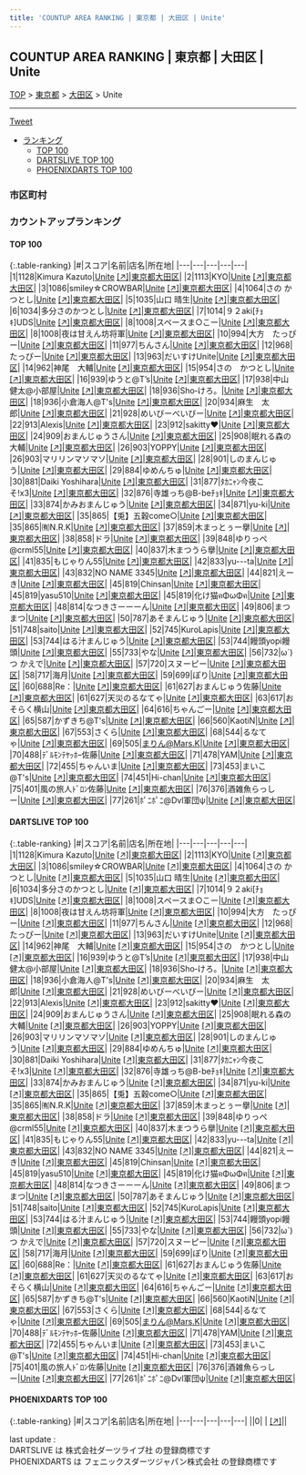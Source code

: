 ```yaml
---
title: 'COUNTUP AREA RANKING | 東京都 | 大田区 | Unite'
---
```

## COUNTUP AREA RANKING | 東京都 | 大田区 | Unite

[TOP](/darts/rank/) > [東京都](/darts/rank/東京都/) > [大田区](/darts/rank/東京都/大田区/) > Unite

___

<a href="https://twitter.com/share?ref_src=twsrc%5Etfw" data-text="COUNTUP AREA RANKING | 東京都大田区Unite" class="twitter-share-button" data-hashtags="DARTSLIVE,PHOENIXDARTS,darts,ダーツ" data-show-count="false">Tweet</a>

* [ランキング](#カウントアップランキング)
    * [TOP 100](#top-100)
    * [DARTSLIVE TOP 100](#dartslive-top-100)
    * [PHOENIXDARTS TOP 100](#phoenixdarts-top-100)

### 市区町村

<ul>

</ul>

### カウントアップランキング

#### TOP 100



{:.table-ranking}
|#|スコア|名前|店名|所在地|
|---|---|---|---|---|
|1|1128|<span class="rank-name-dl">Kimura Kazuto</span>|<a href="/darts/rank/shops/b9953c99b8ab51400d9b047a20a7ba1e.html">Unite</a> <a href="https://search.dartslive.com/jp/shop/b9953c99b8ab51400d9b047a20a7ba1e">[↗]</a>|<a href="/darts/rank/東京都/大田区">東京都大田区</a>|
|2|1113|<span class="rank-name-dl">KYO</span>|<a href="/darts/rank/shops/b9953c99b8ab51400d9b047a20a7ba1e.html">Unite</a> <a href="https://search.dartslive.com/jp/shop/b9953c99b8ab51400d9b047a20a7ba1e">[↗]</a>|<a href="/darts/rank/東京都/大田区">東京都大田区</a>|
|3|1086|<span class="rank-name-dl">smiley☆CROWBAR</span>|<a href="/darts/rank/shops/b9953c99b8ab51400d9b047a20a7ba1e.html">Unite</a> <a href="https://search.dartslive.com/jp/shop/b9953c99b8ab51400d9b047a20a7ba1e">[↗]</a>|<a href="/darts/rank/東京都/大田区">東京都大田区</a>|
|4|1064|<span class="rank-name-dl">さの かつとし</span>|<a href="/darts/rank/shops/b9953c99b8ab51400d9b047a20a7ba1e.html">Unite</a> <a href="https://search.dartslive.com/jp/shop/b9953c99b8ab51400d9b047a20a7ba1e">[↗]</a>|<a href="/darts/rank/東京都/大田区">東京都大田区</a>|
|5|1035|<span class="rank-name-dl">山口 晴生</span>|<a href="/darts/rank/shops/b9953c99b8ab51400d9b047a20a7ba1e.html">Unite</a> <a href="https://search.dartslive.com/jp/shop/b9953c99b8ab51400d9b047a20a7ba1e">[↗]</a>|<a href="/darts/rank/東京都/大田区">東京都大田区</a>|
|6|1034|<span class="rank-name-dl">多分さのかつとし</span>|<a href="/darts/rank/shops/b9953c99b8ab51400d9b047a20a7ba1e.html">Unite</a> <a href="https://search.dartslive.com/jp/shop/b9953c99b8ab51400d9b047a20a7ba1e">[↗]</a>|<a href="/darts/rank/東京都/大田区">東京都大田区</a>|
|7|1014|<span class="rank-name-dl">９２aki[ﾁｮｷ]UDS</span>|<a href="/darts/rank/shops/b9953c99b8ab51400d9b047a20a7ba1e.html">Unite</a> <a href="https://search.dartslive.com/jp/shop/b9953c99b8ab51400d9b047a20a7ba1e">[↗]</a>|<a href="/darts/rank/東京都/大田区">東京都大田区</a>|
|8|1008|<span class="rank-name-dl">スペースま○こー</span>|<a href="/darts/rank/shops/b9953c99b8ab51400d9b047a20a7ba1e.html">Unite</a> <a href="https://search.dartslive.com/jp/shop/b9953c99b8ab51400d9b047a20a7ba1e">[↗]</a>|<a href="/darts/rank/東京都/大田区">東京都大田区</a>|
|8|1008|<span class="rank-name-dl">夜は甘えん坊将軍</span>|<a href="/darts/rank/shops/b9953c99b8ab51400d9b047a20a7ba1e.html">Unite</a> <a href="https://search.dartslive.com/jp/shop/b9953c99b8ab51400d9b047a20a7ba1e">[↗]</a>|<a href="/darts/rank/東京都/大田区">東京都大田区</a>|
|10|994|<span class="rank-name-dl">大方　たっぴー</span>|<a href="/darts/rank/shops/b9953c99b8ab51400d9b047a20a7ba1e.html">Unite</a> <a href="https://search.dartslive.com/jp/shop/b9953c99b8ab51400d9b047a20a7ba1e">[↗]</a>|<a href="/darts/rank/東京都/大田区">東京都大田区</a>|
|11|977|<span class="rank-name-dl">ちんさん</span>|<a href="/darts/rank/shops/b9953c99b8ab51400d9b047a20a7ba1e.html">Unite</a> <a href="https://search.dartslive.com/jp/shop/b9953c99b8ab51400d9b047a20a7ba1e">[↗]</a>|<a href="/darts/rank/東京都/大田区">東京都大田区</a>|
|12|968|<span class="rank-name-dl">たっぴー</span>|<a href="/darts/rank/shops/b9953c99b8ab51400d9b047a20a7ba1e.html">Unite</a> <a href="https://search.dartslive.com/jp/shop/b9953c99b8ab51400d9b047a20a7ba1e">[↗]</a>|<a href="/darts/rank/東京都/大田区">東京都大田区</a>|
|13|963|<span class="rank-name-dl">だいすけUnite</span>|<a href="/darts/rank/shops/b9953c99b8ab51400d9b047a20a7ba1e.html">Unite</a> <a href="https://search.dartslive.com/jp/shop/b9953c99b8ab51400d9b047a20a7ba1e">[↗]</a>|<a href="/darts/rank/東京都/大田区">東京都大田区</a>|
|14|962|<span class="rank-name-dl">神尾　大輔</span>|<a href="/darts/rank/shops/b9953c99b8ab51400d9b047a20a7ba1e.html">Unite</a> <a href="https://search.dartslive.com/jp/shop/b9953c99b8ab51400d9b047a20a7ba1e">[↗]</a>|<a href="/darts/rank/東京都/大田区">東京都大田区</a>|
|15|954|<span class="rank-name-dl">さの　かつとし</span>|<a href="/darts/rank/shops/b9953c99b8ab51400d9b047a20a7ba1e.html">Unite</a> <a href="https://search.dartslive.com/jp/shop/b9953c99b8ab51400d9b047a20a7ba1e">[↗]</a>|<a href="/darts/rank/東京都/大田区">東京都大田区</a>|
|16|939|<span class="rank-name-dl">ゆうと@T’s</span>|<a href="/darts/rank/shops/b9953c99b8ab51400d9b047a20a7ba1e.html">Unite</a> <a href="https://search.dartslive.com/jp/shop/b9953c99b8ab51400d9b047a20a7ba1e">[↗]</a>|<a href="/darts/rank/東京都/大田区">東京都大田区</a>|
|17|938|<span class="rank-name-dl">中山 健太@小部屋</span>|<a href="/darts/rank/shops/b9953c99b8ab51400d9b047a20a7ba1e.html">Unite</a> <a href="https://search.dartslive.com/jp/shop/b9953c99b8ab51400d9b047a20a7ba1e">[↗]</a>|<a href="/darts/rank/東京都/大田区">東京都大田区</a>|
|18|936|<span class="rank-name-dl">Sho‐けろ。</span>|<a href="/darts/rank/shops/b9953c99b8ab51400d9b047a20a7ba1e.html">Unite</a> <a href="https://search.dartslive.com/jp/shop/b9953c99b8ab51400d9b047a20a7ba1e">[↗]</a>|<a href="/darts/rank/東京都/大田区">東京都大田区</a>|
|18|936|<span class="rank-name-dl">小倉海人@T&#x27;s</span>|<a href="/darts/rank/shops/b9953c99b8ab51400d9b047a20a7ba1e.html">Unite</a> <a href="https://search.dartslive.com/jp/shop/b9953c99b8ab51400d9b047a20a7ba1e">[↗]</a>|<a href="/darts/rank/東京都/大田区">東京都大田区</a>|
|20|934|<span class="rank-name-dl">麻生　太郎</span>|<a href="/darts/rank/shops/b9953c99b8ab51400d9b047a20a7ba1e.html">Unite</a> <a href="https://search.dartslive.com/jp/shop/b9953c99b8ab51400d9b047a20a7ba1e">[↗]</a>|<a href="/darts/rank/東京都/大田区">東京都大田区</a>|
|21|928|<span class="rank-name-dl">めいびーべいびー</span>|<a href="/darts/rank/shops/b9953c99b8ab51400d9b047a20a7ba1e.html">Unite</a> <a href="https://search.dartslive.com/jp/shop/b9953c99b8ab51400d9b047a20a7ba1e">[↗]</a>|<a href="/darts/rank/東京都/大田区">東京都大田区</a>|
|22|913|<span class="rank-name-dl">Alexis</span>|<a href="/darts/rank/shops/b9953c99b8ab51400d9b047a20a7ba1e.html">Unite</a> <a href="https://search.dartslive.com/jp/shop/b9953c99b8ab51400d9b047a20a7ba1e">[↗]</a>|<a href="/darts/rank/東京都/大田区">東京都大田区</a>|
|23|912|<span class="rank-name-dl">sakitty❤︎</span>|<a href="/darts/rank/shops/b9953c99b8ab51400d9b047a20a7ba1e.html">Unite</a> <a href="https://search.dartslive.com/jp/shop/b9953c99b8ab51400d9b047a20a7ba1e">[↗]</a>|<a href="/darts/rank/東京都/大田区">東京都大田区</a>|
|24|909|<span class="rank-name-dl">おまんじゅうさん</span>|<a href="/darts/rank/shops/b9953c99b8ab51400d9b047a20a7ba1e.html">Unite</a> <a href="https://search.dartslive.com/jp/shop/b9953c99b8ab51400d9b047a20a7ba1e">[↗]</a>|<a href="/darts/rank/東京都/大田区">東京都大田区</a>|
|25|908|<span class="rank-name-dl">眠れる森の大輔</span>|<a href="/darts/rank/shops/b9953c99b8ab51400d9b047a20a7ba1e.html">Unite</a> <a href="https://search.dartslive.com/jp/shop/b9953c99b8ab51400d9b047a20a7ba1e">[↗]</a>|<a href="/darts/rank/東京都/大田区">東京都大田区</a>|
|26|903|<span class="rank-name-dl">YOPPY</span>|<a href="/darts/rank/shops/b9953c99b8ab51400d9b047a20a7ba1e.html">Unite</a> <a href="https://search.dartslive.com/jp/shop/b9953c99b8ab51400d9b047a20a7ba1e">[↗]</a>|<a href="/darts/rank/東京都/大田区">東京都大田区</a>|
|26|903|<span class="rank-name-dl">マリリンマソマソ</span>|<a href="/darts/rank/shops/b9953c99b8ab51400d9b047a20a7ba1e.html">Unite</a> <a href="https://search.dartslive.com/jp/shop/b9953c99b8ab51400d9b047a20a7ba1e">[↗]</a>|<a href="/darts/rank/東京都/大田区">東京都大田区</a>|
|28|901|<span class="rank-name-dl">しのまんじゅう</span>|<a href="/darts/rank/shops/b9953c99b8ab51400d9b047a20a7ba1e.html">Unite</a> <a href="https://search.dartslive.com/jp/shop/b9953c99b8ab51400d9b047a20a7ba1e">[↗]</a>|<a href="/darts/rank/東京都/大田区">東京都大田区</a>|
|29|884|<span class="rank-name-dl">ゆめんちゅ</span>|<a href="/darts/rank/shops/b9953c99b8ab51400d9b047a20a7ba1e.html">Unite</a> <a href="https://search.dartslive.com/jp/shop/b9953c99b8ab51400d9b047a20a7ba1e">[↗]</a>|<a href="/darts/rank/東京都/大田区">東京都大田区</a>|
|30|881|<span class="rank-name-dl">Daiki Yoshihara</span>|<a href="/darts/rank/shops/b9953c99b8ab51400d9b047a20a7ba1e.html">Unite</a> <a href="https://search.dartslive.com/jp/shop/b9953c99b8ab51400d9b047a20a7ba1e">[↗]</a>|<a href="/darts/rank/東京都/大田区">東京都大田区</a>|
|31|877|<span class="rank-name-dl">ﾀｶﾆｬﾝ今夜こそ!x3</span>|<a href="/darts/rank/shops/b9953c99b8ab51400d9b047a20a7ba1e.html">Unite</a> <a href="https://search.dartslive.com/jp/shop/b9953c99b8ab51400d9b047a20a7ba1e">[↗]</a>|<a href="/darts/rank/東京都/大田区">東京都大田区</a>|
|32|876|<span class="rank-name-dl">寺雄っち@B-beﾁｮｷ</span>|<a href="/darts/rank/shops/b9953c99b8ab51400d9b047a20a7ba1e.html">Unite</a> <a href="https://search.dartslive.com/jp/shop/b9953c99b8ab51400d9b047a20a7ba1e">[↗]</a>|<a href="/darts/rank/東京都/大田区">東京都大田区</a>|
|33|874|<span class="rank-name-dl">かみおまんじゅう</span>|<a href="/darts/rank/shops/b9953c99b8ab51400d9b047a20a7ba1e.html">Unite</a> <a href="https://search.dartslive.com/jp/shop/b9953c99b8ab51400d9b047a20a7ba1e">[↗]</a>|<a href="/darts/rank/東京都/大田区">東京都大田区</a>|
|34|871|<span class="rank-name-dl">yu-ki</span>|<a href="/darts/rank/shops/b9953c99b8ab51400d9b047a20a7ba1e.html">Unite</a> <a href="https://search.dartslive.com/jp/shop/b9953c99b8ab51400d9b047a20a7ba1e">[↗]</a>|<a href="/darts/rank/東京都/大田区">東京都大田区</a>|
|35|865|<span class="rank-name-dl">【兎】五穀come○</span>|<a href="/darts/rank/shops/b9953c99b8ab51400d9b047a20a7ba1e.html">Unite</a> <a href="https://search.dartslive.com/jp/shop/b9953c99b8ab51400d9b047a20a7ba1e">[↗]</a>|<a href="/darts/rank/東京都/大田区">東京都大田区</a>|
|35|865|<span class="rank-name-dl">㈲N.R.K</span>|<a href="/darts/rank/shops/b9953c99b8ab51400d9b047a20a7ba1e.html">Unite</a> <a href="https://search.dartslive.com/jp/shop/b9953c99b8ab51400d9b047a20a7ba1e">[↗]</a>|<a href="/darts/rank/東京都/大田区">東京都大田区</a>|
|37|859|<span class="rank-name-dl">木まっとぅー擧</span>|<a href="/darts/rank/shops/b9953c99b8ab51400d9b047a20a7ba1e.html">Unite</a> <a href="https://search.dartslive.com/jp/shop/b9953c99b8ab51400d9b047a20a7ba1e">[↗]</a>|<a href="/darts/rank/東京都/大田区">東京都大田区</a>|
|38|858|<span class="rank-name-dl">ドラ</span>|<a href="/darts/rank/shops/b9953c99b8ab51400d9b047a20a7ba1e.html">Unite</a> <a href="https://search.dartslive.com/jp/shop/b9953c99b8ab51400d9b047a20a7ba1e">[↗]</a>|<a href="/darts/rank/東京都/大田区">東京都大田区</a>|
|39|848|<span class="rank-name-dl">ゆりっぺ@crml55</span>|<a href="/darts/rank/shops/b9953c99b8ab51400d9b047a20a7ba1e.html">Unite</a> <a href="https://search.dartslive.com/jp/shop/b9953c99b8ab51400d9b047a20a7ba1e">[↗]</a>|<a href="/darts/rank/東京都/大田区">東京都大田区</a>|
|40|837|<span class="rank-name-dl">木まつうら擧</span>|<a href="/darts/rank/shops/b9953c99b8ab51400d9b047a20a7ba1e.html">Unite</a> <a href="https://search.dartslive.com/jp/shop/b9953c99b8ab51400d9b047a20a7ba1e">[↗]</a>|<a href="/darts/rank/東京都/大田区">東京都大田区</a>|
|41|835|<span class="rank-name-dl">もじゃりん55</span>|<a href="/darts/rank/shops/b9953c99b8ab51400d9b047a20a7ba1e.html">Unite</a> <a href="https://search.dartslive.com/jp/shop/b9953c99b8ab51400d9b047a20a7ba1e">[↗]</a>|<a href="/darts/rank/東京都/大田区">東京都大田区</a>|
|42|833|<span class="rank-name-dl">yu---ta</span>|<a href="/darts/rank/shops/b9953c99b8ab51400d9b047a20a7ba1e.html">Unite</a> <a href="https://search.dartslive.com/jp/shop/b9953c99b8ab51400d9b047a20a7ba1e">[↗]</a>|<a href="/darts/rank/東京都/大田区">東京都大田区</a>|
|43|832|<span class="rank-name-dl">NO NAME 3345</span>|<a href="/darts/rank/shops/b9953c99b8ab51400d9b047a20a7ba1e.html">Unite</a> <a href="https://search.dartslive.com/jp/shop/b9953c99b8ab51400d9b047a20a7ba1e">[↗]</a>|<a href="/darts/rank/東京都/大田区">東京都大田区</a>|
|44|821|<span class="rank-name-dl">えーき</span>|<a href="/darts/rank/shops/b9953c99b8ab51400d9b047a20a7ba1e.html">Unite</a> <a href="https://search.dartslive.com/jp/shop/b9953c99b8ab51400d9b047a20a7ba1e">[↗]</a>|<a href="/darts/rank/東京都/大田区">東京都大田区</a>|
|45|819|<span class="rank-name-dl">Chinsan</span>|<a href="/darts/rank/shops/b9953c99b8ab51400d9b047a20a7ba1e.html">Unite</a> <a href="https://search.dartslive.com/jp/shop/b9953c99b8ab51400d9b047a20a7ba1e">[↗]</a>|<a href="/darts/rank/東京都/大田区">東京都大田区</a>|
|45|819|<span class="rank-name-dl">yasu510</span>|<a href="/darts/rank/shops/b9953c99b8ab51400d9b047a20a7ba1e.html">Unite</a> <a href="https://search.dartslive.com/jp/shop/b9953c99b8ab51400d9b047a20a7ba1e">[↗]</a>|<a href="/darts/rank/東京都/大田区">東京都大田区</a>|
|45|819|<span class="rank-name-dl">化け猫ฅΦωΦฅ</span>|<a href="/darts/rank/shops/b9953c99b8ab51400d9b047a20a7ba1e.html">Unite</a> <a href="https://search.dartslive.com/jp/shop/b9953c99b8ab51400d9b047a20a7ba1e">[↗]</a>|<a href="/darts/rank/東京都/大田区">東京都大田区</a>|
|48|814|<span class="rank-name-dl">なつきさーーーん</span>|<a href="/darts/rank/shops/b9953c99b8ab51400d9b047a20a7ba1e.html">Unite</a> <a href="https://search.dartslive.com/jp/shop/b9953c99b8ab51400d9b047a20a7ba1e">[↗]</a>|<a href="/darts/rank/東京都/大田区">東京都大田区</a>|
|49|806|<span class="rank-name-dl">まつまつ</span>|<a href="/darts/rank/shops/b9953c99b8ab51400d9b047a20a7ba1e.html">Unite</a> <a href="https://search.dartslive.com/jp/shop/b9953c99b8ab51400d9b047a20a7ba1e">[↗]</a>|<a href="/darts/rank/東京都/大田区">東京都大田区</a>|
|50|787|<span class="rank-name-dl">あそまんじゅう</span>|<a href="/darts/rank/shops/b9953c99b8ab51400d9b047a20a7ba1e.html">Unite</a> <a href="https://search.dartslive.com/jp/shop/b9953c99b8ab51400d9b047a20a7ba1e">[↗]</a>|<a href="/darts/rank/東京都/大田区">東京都大田区</a>|
|51|748|<span class="rank-name-dl">saito</span>|<a href="/darts/rank/shops/b9953c99b8ab51400d9b047a20a7ba1e.html">Unite</a> <a href="https://search.dartslive.com/jp/shop/b9953c99b8ab51400d9b047a20a7ba1e">[↗]</a>|<a href="/darts/rank/東京都/大田区">東京都大田区</a>|
|52|745|<span class="rank-name-dl">KuroLapis</span>|<a href="/darts/rank/shops/b9953c99b8ab51400d9b047a20a7ba1e.html">Unite</a> <a href="https://search.dartslive.com/jp/shop/b9953c99b8ab51400d9b047a20a7ba1e">[↗]</a>|<a href="/darts/rank/東京都/大田区">東京都大田区</a>|
|53|744|<span class="rank-name-dl">はる汁まんじゅう</span>|<a href="/darts/rank/shops/b9953c99b8ab51400d9b047a20a7ba1e.html">Unite</a> <a href="https://search.dartslive.com/jp/shop/b9953c99b8ab51400d9b047a20a7ba1e">[↗]</a>|<a href="/darts/rank/東京都/大田区">東京都大田区</a>|
|53|744|<span class="rank-name-dl">饅頭yopi饅頭</span>|<a href="/darts/rank/shops/b9953c99b8ab51400d9b047a20a7ba1e.html">Unite</a> <a href="https://search.dartslive.com/jp/shop/b9953c99b8ab51400d9b047a20a7ba1e">[↗]</a>|<a href="/darts/rank/東京都/大田区">東京都大田区</a>|
|55|733|<span class="rank-name-dl">やな</span>|<a href="/darts/rank/shops/b9953c99b8ab51400d9b047a20a7ba1e.html">Unite</a> <a href="https://search.dartslive.com/jp/shop/b9953c99b8ab51400d9b047a20a7ba1e">[↗]</a>|<a href="/darts/rank/東京都/大田区">東京都大田区</a>|
|56|732|<span class="rank-name-dl">ω`)つ かえで</span>|<a href="/darts/rank/shops/b9953c99b8ab51400d9b047a20a7ba1e.html">Unite</a> <a href="https://search.dartslive.com/jp/shop/b9953c99b8ab51400d9b047a20a7ba1e">[↗]</a>|<a href="/darts/rank/東京都/大田区">東京都大田区</a>|
|57|720|<span class="rank-name-dl">スヌーピー</span>|<a href="/darts/rank/shops/b9953c99b8ab51400d9b047a20a7ba1e.html">Unite</a> <a href="https://search.dartslive.com/jp/shop/b9953c99b8ab51400d9b047a20a7ba1e">[↗]</a>|<a href="/darts/rank/東京都/大田区">東京都大田区</a>|
|58|717|<span class="rank-name-dl">海月</span>|<a href="/darts/rank/shops/b9953c99b8ab51400d9b047a20a7ba1e.html">Unite</a> <a href="https://search.dartslive.com/jp/shop/b9953c99b8ab51400d9b047a20a7ba1e">[↗]</a>|<a href="/darts/rank/東京都/大田区">東京都大田区</a>|
|59|699|<span class="rank-name-dl">ぽり</span>|<a href="/darts/rank/shops/b9953c99b8ab51400d9b047a20a7ba1e.html">Unite</a> <a href="https://search.dartslive.com/jp/shop/b9953c99b8ab51400d9b047a20a7ba1e">[↗]</a>|<a href="/darts/rank/東京都/大田区">東京都大田区</a>|
|60|688|<span class="rank-name-dl">Re：</span>|<a href="/darts/rank/shops/b9953c99b8ab51400d9b047a20a7ba1e.html">Unite</a> <a href="https://search.dartslive.com/jp/shop/b9953c99b8ab51400d9b047a20a7ba1e">[↗]</a>|<a href="/darts/rank/東京都/大田区">東京都大田区</a>|
|61|627|<span class="rank-name-dl">おまんじゅう佐藤</span>|<a href="/darts/rank/shops/b9953c99b8ab51400d9b047a20a7ba1e.html">Unite</a> <a href="https://search.dartslive.com/jp/shop/b9953c99b8ab51400d9b047a20a7ba1e">[↗]</a>|<a href="/darts/rank/東京都/大田区">東京都大田区</a>|
|61|627|<span class="rank-name-dl">天災のるなてゃ</span>|<a href="/darts/rank/shops/b9953c99b8ab51400d9b047a20a7ba1e.html">Unite</a> <a href="https://search.dartslive.com/jp/shop/b9953c99b8ab51400d9b047a20a7ba1e">[↗]</a>|<a href="/darts/rank/東京都/大田区">東京都大田区</a>|
|63|617|<span class="rank-name-dl">おそらく横山</span>|<a href="/darts/rank/shops/b9953c99b8ab51400d9b047a20a7ba1e.html">Unite</a> <a href="https://search.dartslive.com/jp/shop/b9953c99b8ab51400d9b047a20a7ba1e">[↗]</a>|<a href="/darts/rank/東京都/大田区">東京都大田区</a>|
|64|616|<span class="rank-name-dl">ちゃんごー</span>|<a href="/darts/rank/shops/b9953c99b8ab51400d9b047a20a7ba1e.html">Unite</a> <a href="https://search.dartslive.com/jp/shop/b9953c99b8ab51400d9b047a20a7ba1e">[↗]</a>|<a href="/darts/rank/東京都/大田区">東京都大田区</a>|
|65|587|<span class="rank-name-dl">かずきち@T&#x27;s</span>|<a href="/darts/rank/shops/b9953c99b8ab51400d9b047a20a7ba1e.html">Unite</a> <a href="https://search.dartslive.com/jp/shop/b9953c99b8ab51400d9b047a20a7ba1e">[↗]</a>|<a href="/darts/rank/東京都/大田区">東京都大田区</a>|
|66|560|<span class="rank-name-dl">KaotiN</span>|<a href="/darts/rank/shops/b9953c99b8ab51400d9b047a20a7ba1e.html">Unite</a> <a href="https://search.dartslive.com/jp/shop/b9953c99b8ab51400d9b047a20a7ba1e">[↗]</a>|<a href="/darts/rank/東京都/大田区">東京都大田区</a>|
|67|553|<span class="rank-name-dl">さくら</span>|<a href="/darts/rank/shops/b9953c99b8ab51400d9b047a20a7ba1e.html">Unite</a> <a href="https://search.dartslive.com/jp/shop/b9953c99b8ab51400d9b047a20a7ba1e">[↗]</a>|<a href="/darts/rank/東京都/大田区">東京都大田区</a>|
|68|544|<span class="rank-name-dl">るなてゃ</span>|<a href="/darts/rank/shops/b9953c99b8ab51400d9b047a20a7ba1e.html">Unite</a> <a href="https://search.dartslive.com/jp/shop/b9953c99b8ab51400d9b047a20a7ba1e">[↗]</a>|<a href="/darts/rank/東京都/大田区">東京都大田区</a>|
|69|505|<span class="rank-name-dl">まりん@Mars.K</span>|<a href="/darts/rank/shops/b9953c99b8ab51400d9b047a20a7ba1e.html">Unite</a> <a href="https://search.dartslive.com/jp/shop/b9953c99b8ab51400d9b047a20a7ba1e">[↗]</a>|<a href="/darts/rank/東京都/大田区">東京都大田区</a>|
|70|488|<span class="rank-name-dl">ﾃﾞﾙﾓﾝﾃﾔｯﾎｰ佐藤</span>|<a href="/darts/rank/shops/b9953c99b8ab51400d9b047a20a7ba1e.html">Unite</a> <a href="https://search.dartslive.com/jp/shop/b9953c99b8ab51400d9b047a20a7ba1e">[↗]</a>|<a href="/darts/rank/東京都/大田区">東京都大田区</a>|
|71|478|<span class="rank-name-dl">YAM</span>|<a href="/darts/rank/shops/b9953c99b8ab51400d9b047a20a7ba1e.html">Unite</a> <a href="https://search.dartslive.com/jp/shop/b9953c99b8ab51400d9b047a20a7ba1e">[↗]</a>|<a href="/darts/rank/東京都/大田区">東京都大田区</a>|
|72|455|<span class="rank-name-dl">ちゃんいま</span>|<a href="/darts/rank/shops/b9953c99b8ab51400d9b047a20a7ba1e.html">Unite</a> <a href="https://search.dartslive.com/jp/shop/b9953c99b8ab51400d9b047a20a7ba1e">[↗]</a>|<a href="/darts/rank/東京都/大田区">東京都大田区</a>|
|73|453|<span class="rank-name-dl">まいこ@T&#x27;s</span>|<a href="/darts/rank/shops/b9953c99b8ab51400d9b047a20a7ba1e.html">Unite</a> <a href="https://search.dartslive.com/jp/shop/b9953c99b8ab51400d9b047a20a7ba1e">[↗]</a>|<a href="/darts/rank/東京都/大田区">東京都大田区</a>|
|74|451|<span class="rank-name-dl">Hi-chan</span>|<a href="/darts/rank/shops/b9953c99b8ab51400d9b047a20a7ba1e.html">Unite</a> <a href="https://search.dartslive.com/jp/shop/b9953c99b8ab51400d9b047a20a7ba1e">[↗]</a>|<a href="/darts/rank/東京都/大田区">東京都大田区</a>|
|75|401|<span class="rank-name-dl">風の旅人ﾄﾞﾛﾝ佐藤</span>|<a href="/darts/rank/shops/b9953c99b8ab51400d9b047a20a7ba1e.html">Unite</a> <a href="https://search.dartslive.com/jp/shop/b9953c99b8ab51400d9b047a20a7ba1e">[↗]</a>|<a href="/darts/rank/東京都/大田区">東京都大田区</a>|
|76|376|<span class="rank-name-dl">酒雑魚らっしー</span>|<a href="/darts/rank/shops/b9953c99b8ab51400d9b047a20a7ba1e.html">Unite</a> <a href="https://search.dartslive.com/jp/shop/b9953c99b8ab51400d9b047a20a7ba1e">[↗]</a>|<a href="/darts/rank/東京都/大田区">東京都大田区</a>|
|77|261|<span class="rank-name-dl">ﾎﾟﾆﾎﾟﾆ@Dvl軍団ψ</span>|<a href="/darts/rank/shops/b9953c99b8ab51400d9b047a20a7ba1e.html">Unite</a> <a href="https://search.dartslive.com/jp/shop/b9953c99b8ab51400d9b047a20a7ba1e">[↗]</a>|<a href="/darts/rank/東京都/大田区">東京都大田区</a>|


#### DARTSLIVE TOP 100



{:.table-ranking}
|#|スコア|名前|店名|所在地|
|---|---|---|---|---|
|1|1128|<span class="rank-name-dl">Kimura Kazuto</span>|<a href="/darts/rank/shops/b9953c99b8ab51400d9b047a20a7ba1e.html">Unite</a> <a href="https://search.dartslive.com/jp/shop/b9953c99b8ab51400d9b047a20a7ba1e">[↗]</a>|<a href="/darts/rank/東京都/大田区">東京都大田区</a>|
|2|1113|<span class="rank-name-dl">KYO</span>|<a href="/darts/rank/shops/b9953c99b8ab51400d9b047a20a7ba1e.html">Unite</a> <a href="https://search.dartslive.com/jp/shop/b9953c99b8ab51400d9b047a20a7ba1e">[↗]</a>|<a href="/darts/rank/東京都/大田区">東京都大田区</a>|
|3|1086|<span class="rank-name-dl">smiley☆CROWBAR</span>|<a href="/darts/rank/shops/b9953c99b8ab51400d9b047a20a7ba1e.html">Unite</a> <a href="https://search.dartslive.com/jp/shop/b9953c99b8ab51400d9b047a20a7ba1e">[↗]</a>|<a href="/darts/rank/東京都/大田区">東京都大田区</a>|
|4|1064|<span class="rank-name-dl">さの かつとし</span>|<a href="/darts/rank/shops/b9953c99b8ab51400d9b047a20a7ba1e.html">Unite</a> <a href="https://search.dartslive.com/jp/shop/b9953c99b8ab51400d9b047a20a7ba1e">[↗]</a>|<a href="/darts/rank/東京都/大田区">東京都大田区</a>|
|5|1035|<span class="rank-name-dl">山口 晴生</span>|<a href="/darts/rank/shops/b9953c99b8ab51400d9b047a20a7ba1e.html">Unite</a> <a href="https://search.dartslive.com/jp/shop/b9953c99b8ab51400d9b047a20a7ba1e">[↗]</a>|<a href="/darts/rank/東京都/大田区">東京都大田区</a>|
|6|1034|<span class="rank-name-dl">多分さのかつとし</span>|<a href="/darts/rank/shops/b9953c99b8ab51400d9b047a20a7ba1e.html">Unite</a> <a href="https://search.dartslive.com/jp/shop/b9953c99b8ab51400d9b047a20a7ba1e">[↗]</a>|<a href="/darts/rank/東京都/大田区">東京都大田区</a>|
|7|1014|<span class="rank-name-dl">９２aki[ﾁｮｷ]UDS</span>|<a href="/darts/rank/shops/b9953c99b8ab51400d9b047a20a7ba1e.html">Unite</a> <a href="https://search.dartslive.com/jp/shop/b9953c99b8ab51400d9b047a20a7ba1e">[↗]</a>|<a href="/darts/rank/東京都/大田区">東京都大田区</a>|
|8|1008|<span class="rank-name-dl">スペースま○こー</span>|<a href="/darts/rank/shops/b9953c99b8ab51400d9b047a20a7ba1e.html">Unite</a> <a href="https://search.dartslive.com/jp/shop/b9953c99b8ab51400d9b047a20a7ba1e">[↗]</a>|<a href="/darts/rank/東京都/大田区">東京都大田区</a>|
|8|1008|<span class="rank-name-dl">夜は甘えん坊将軍</span>|<a href="/darts/rank/shops/b9953c99b8ab51400d9b047a20a7ba1e.html">Unite</a> <a href="https://search.dartslive.com/jp/shop/b9953c99b8ab51400d9b047a20a7ba1e">[↗]</a>|<a href="/darts/rank/東京都/大田区">東京都大田区</a>|
|10|994|<span class="rank-name-dl">大方　たっぴー</span>|<a href="/darts/rank/shops/b9953c99b8ab51400d9b047a20a7ba1e.html">Unite</a> <a href="https://search.dartslive.com/jp/shop/b9953c99b8ab51400d9b047a20a7ba1e">[↗]</a>|<a href="/darts/rank/東京都/大田区">東京都大田区</a>|
|11|977|<span class="rank-name-dl">ちんさん</span>|<a href="/darts/rank/shops/b9953c99b8ab51400d9b047a20a7ba1e.html">Unite</a> <a href="https://search.dartslive.com/jp/shop/b9953c99b8ab51400d9b047a20a7ba1e">[↗]</a>|<a href="/darts/rank/東京都/大田区">東京都大田区</a>|
|12|968|<span class="rank-name-dl">たっぴー</span>|<a href="/darts/rank/shops/b9953c99b8ab51400d9b047a20a7ba1e.html">Unite</a> <a href="https://search.dartslive.com/jp/shop/b9953c99b8ab51400d9b047a20a7ba1e">[↗]</a>|<a href="/darts/rank/東京都/大田区">東京都大田区</a>|
|13|963|<span class="rank-name-dl">だいすけUnite</span>|<a href="/darts/rank/shops/b9953c99b8ab51400d9b047a20a7ba1e.html">Unite</a> <a href="https://search.dartslive.com/jp/shop/b9953c99b8ab51400d9b047a20a7ba1e">[↗]</a>|<a href="/darts/rank/東京都/大田区">東京都大田区</a>|
|14|962|<span class="rank-name-dl">神尾　大輔</span>|<a href="/darts/rank/shops/b9953c99b8ab51400d9b047a20a7ba1e.html">Unite</a> <a href="https://search.dartslive.com/jp/shop/b9953c99b8ab51400d9b047a20a7ba1e">[↗]</a>|<a href="/darts/rank/東京都/大田区">東京都大田区</a>|
|15|954|<span class="rank-name-dl">さの　かつとし</span>|<a href="/darts/rank/shops/b9953c99b8ab51400d9b047a20a7ba1e.html">Unite</a> <a href="https://search.dartslive.com/jp/shop/b9953c99b8ab51400d9b047a20a7ba1e">[↗]</a>|<a href="/darts/rank/東京都/大田区">東京都大田区</a>|
|16|939|<span class="rank-name-dl">ゆうと@T’s</span>|<a href="/darts/rank/shops/b9953c99b8ab51400d9b047a20a7ba1e.html">Unite</a> <a href="https://search.dartslive.com/jp/shop/b9953c99b8ab51400d9b047a20a7ba1e">[↗]</a>|<a href="/darts/rank/東京都/大田区">東京都大田区</a>|
|17|938|<span class="rank-name-dl">中山 健太@小部屋</span>|<a href="/darts/rank/shops/b9953c99b8ab51400d9b047a20a7ba1e.html">Unite</a> <a href="https://search.dartslive.com/jp/shop/b9953c99b8ab51400d9b047a20a7ba1e">[↗]</a>|<a href="/darts/rank/東京都/大田区">東京都大田区</a>|
|18|936|<span class="rank-name-dl">Sho‐けろ。</span>|<a href="/darts/rank/shops/b9953c99b8ab51400d9b047a20a7ba1e.html">Unite</a> <a href="https://search.dartslive.com/jp/shop/b9953c99b8ab51400d9b047a20a7ba1e">[↗]</a>|<a href="/darts/rank/東京都/大田区">東京都大田区</a>|
|18|936|<span class="rank-name-dl">小倉海人@T&#x27;s</span>|<a href="/darts/rank/shops/b9953c99b8ab51400d9b047a20a7ba1e.html">Unite</a> <a href="https://search.dartslive.com/jp/shop/b9953c99b8ab51400d9b047a20a7ba1e">[↗]</a>|<a href="/darts/rank/東京都/大田区">東京都大田区</a>|
|20|934|<span class="rank-name-dl">麻生　太郎</span>|<a href="/darts/rank/shops/b9953c99b8ab51400d9b047a20a7ba1e.html">Unite</a> <a href="https://search.dartslive.com/jp/shop/b9953c99b8ab51400d9b047a20a7ba1e">[↗]</a>|<a href="/darts/rank/東京都/大田区">東京都大田区</a>|
|21|928|<span class="rank-name-dl">めいびーべいびー</span>|<a href="/darts/rank/shops/b9953c99b8ab51400d9b047a20a7ba1e.html">Unite</a> <a href="https://search.dartslive.com/jp/shop/b9953c99b8ab51400d9b047a20a7ba1e">[↗]</a>|<a href="/darts/rank/東京都/大田区">東京都大田区</a>|
|22|913|<span class="rank-name-dl">Alexis</span>|<a href="/darts/rank/shops/b9953c99b8ab51400d9b047a20a7ba1e.html">Unite</a> <a href="https://search.dartslive.com/jp/shop/b9953c99b8ab51400d9b047a20a7ba1e">[↗]</a>|<a href="/darts/rank/東京都/大田区">東京都大田区</a>|
|23|912|<span class="rank-name-dl">sakitty❤︎</span>|<a href="/darts/rank/shops/b9953c99b8ab51400d9b047a20a7ba1e.html">Unite</a> <a href="https://search.dartslive.com/jp/shop/b9953c99b8ab51400d9b047a20a7ba1e">[↗]</a>|<a href="/darts/rank/東京都/大田区">東京都大田区</a>|
|24|909|<span class="rank-name-dl">おまんじゅうさん</span>|<a href="/darts/rank/shops/b9953c99b8ab51400d9b047a20a7ba1e.html">Unite</a> <a href="https://search.dartslive.com/jp/shop/b9953c99b8ab51400d9b047a20a7ba1e">[↗]</a>|<a href="/darts/rank/東京都/大田区">東京都大田区</a>|
|25|908|<span class="rank-name-dl">眠れる森の大輔</span>|<a href="/darts/rank/shops/b9953c99b8ab51400d9b047a20a7ba1e.html">Unite</a> <a href="https://search.dartslive.com/jp/shop/b9953c99b8ab51400d9b047a20a7ba1e">[↗]</a>|<a href="/darts/rank/東京都/大田区">東京都大田区</a>|
|26|903|<span class="rank-name-dl">YOPPY</span>|<a href="/darts/rank/shops/b9953c99b8ab51400d9b047a20a7ba1e.html">Unite</a> <a href="https://search.dartslive.com/jp/shop/b9953c99b8ab51400d9b047a20a7ba1e">[↗]</a>|<a href="/darts/rank/東京都/大田区">東京都大田区</a>|
|26|903|<span class="rank-name-dl">マリリンマソマソ</span>|<a href="/darts/rank/shops/b9953c99b8ab51400d9b047a20a7ba1e.html">Unite</a> <a href="https://search.dartslive.com/jp/shop/b9953c99b8ab51400d9b047a20a7ba1e">[↗]</a>|<a href="/darts/rank/東京都/大田区">東京都大田区</a>|
|28|901|<span class="rank-name-dl">しのまんじゅう</span>|<a href="/darts/rank/shops/b9953c99b8ab51400d9b047a20a7ba1e.html">Unite</a> <a href="https://search.dartslive.com/jp/shop/b9953c99b8ab51400d9b047a20a7ba1e">[↗]</a>|<a href="/darts/rank/東京都/大田区">東京都大田区</a>|
|29|884|<span class="rank-name-dl">ゆめんちゅ</span>|<a href="/darts/rank/shops/b9953c99b8ab51400d9b047a20a7ba1e.html">Unite</a> <a href="https://search.dartslive.com/jp/shop/b9953c99b8ab51400d9b047a20a7ba1e">[↗]</a>|<a href="/darts/rank/東京都/大田区">東京都大田区</a>|
|30|881|<span class="rank-name-dl">Daiki Yoshihara</span>|<a href="/darts/rank/shops/b9953c99b8ab51400d9b047a20a7ba1e.html">Unite</a> <a href="https://search.dartslive.com/jp/shop/b9953c99b8ab51400d9b047a20a7ba1e">[↗]</a>|<a href="/darts/rank/東京都/大田区">東京都大田区</a>|
|31|877|<span class="rank-name-dl">ﾀｶﾆｬﾝ今夜こそ!x3</span>|<a href="/darts/rank/shops/b9953c99b8ab51400d9b047a20a7ba1e.html">Unite</a> <a href="https://search.dartslive.com/jp/shop/b9953c99b8ab51400d9b047a20a7ba1e">[↗]</a>|<a href="/darts/rank/東京都/大田区">東京都大田区</a>|
|32|876|<span class="rank-name-dl">寺雄っち@B-beﾁｮｷ</span>|<a href="/darts/rank/shops/b9953c99b8ab51400d9b047a20a7ba1e.html">Unite</a> <a href="https://search.dartslive.com/jp/shop/b9953c99b8ab51400d9b047a20a7ba1e">[↗]</a>|<a href="/darts/rank/東京都/大田区">東京都大田区</a>|
|33|874|<span class="rank-name-dl">かみおまんじゅう</span>|<a href="/darts/rank/shops/b9953c99b8ab51400d9b047a20a7ba1e.html">Unite</a> <a href="https://search.dartslive.com/jp/shop/b9953c99b8ab51400d9b047a20a7ba1e">[↗]</a>|<a href="/darts/rank/東京都/大田区">東京都大田区</a>|
|34|871|<span class="rank-name-dl">yu-ki</span>|<a href="/darts/rank/shops/b9953c99b8ab51400d9b047a20a7ba1e.html">Unite</a> <a href="https://search.dartslive.com/jp/shop/b9953c99b8ab51400d9b047a20a7ba1e">[↗]</a>|<a href="/darts/rank/東京都/大田区">東京都大田区</a>|
|35|865|<span class="rank-name-dl">【兎】五穀come○</span>|<a href="/darts/rank/shops/b9953c99b8ab51400d9b047a20a7ba1e.html">Unite</a> <a href="https://search.dartslive.com/jp/shop/b9953c99b8ab51400d9b047a20a7ba1e">[↗]</a>|<a href="/darts/rank/東京都/大田区">東京都大田区</a>|
|35|865|<span class="rank-name-dl">㈲N.R.K</span>|<a href="/darts/rank/shops/b9953c99b8ab51400d9b047a20a7ba1e.html">Unite</a> <a href="https://search.dartslive.com/jp/shop/b9953c99b8ab51400d9b047a20a7ba1e">[↗]</a>|<a href="/darts/rank/東京都/大田区">東京都大田区</a>|
|37|859|<span class="rank-name-dl">木まっとぅー擧</span>|<a href="/darts/rank/shops/b9953c99b8ab51400d9b047a20a7ba1e.html">Unite</a> <a href="https://search.dartslive.com/jp/shop/b9953c99b8ab51400d9b047a20a7ba1e">[↗]</a>|<a href="/darts/rank/東京都/大田区">東京都大田区</a>|
|38|858|<span class="rank-name-dl">ドラ</span>|<a href="/darts/rank/shops/b9953c99b8ab51400d9b047a20a7ba1e.html">Unite</a> <a href="https://search.dartslive.com/jp/shop/b9953c99b8ab51400d9b047a20a7ba1e">[↗]</a>|<a href="/darts/rank/東京都/大田区">東京都大田区</a>|
|39|848|<span class="rank-name-dl">ゆりっぺ@crml55</span>|<a href="/darts/rank/shops/b9953c99b8ab51400d9b047a20a7ba1e.html">Unite</a> <a href="https://search.dartslive.com/jp/shop/b9953c99b8ab51400d9b047a20a7ba1e">[↗]</a>|<a href="/darts/rank/東京都/大田区">東京都大田区</a>|
|40|837|<span class="rank-name-dl">木まつうら擧</span>|<a href="/darts/rank/shops/b9953c99b8ab51400d9b047a20a7ba1e.html">Unite</a> <a href="https://search.dartslive.com/jp/shop/b9953c99b8ab51400d9b047a20a7ba1e">[↗]</a>|<a href="/darts/rank/東京都/大田区">東京都大田区</a>|
|41|835|<span class="rank-name-dl">もじゃりん55</span>|<a href="/darts/rank/shops/b9953c99b8ab51400d9b047a20a7ba1e.html">Unite</a> <a href="https://search.dartslive.com/jp/shop/b9953c99b8ab51400d9b047a20a7ba1e">[↗]</a>|<a href="/darts/rank/東京都/大田区">東京都大田区</a>|
|42|833|<span class="rank-name-dl">yu---ta</span>|<a href="/darts/rank/shops/b9953c99b8ab51400d9b047a20a7ba1e.html">Unite</a> <a href="https://search.dartslive.com/jp/shop/b9953c99b8ab51400d9b047a20a7ba1e">[↗]</a>|<a href="/darts/rank/東京都/大田区">東京都大田区</a>|
|43|832|<span class="rank-name-dl">NO NAME 3345</span>|<a href="/darts/rank/shops/b9953c99b8ab51400d9b047a20a7ba1e.html">Unite</a> <a href="https://search.dartslive.com/jp/shop/b9953c99b8ab51400d9b047a20a7ba1e">[↗]</a>|<a href="/darts/rank/東京都/大田区">東京都大田区</a>|
|44|821|<span class="rank-name-dl">えーき</span>|<a href="/darts/rank/shops/b9953c99b8ab51400d9b047a20a7ba1e.html">Unite</a> <a href="https://search.dartslive.com/jp/shop/b9953c99b8ab51400d9b047a20a7ba1e">[↗]</a>|<a href="/darts/rank/東京都/大田区">東京都大田区</a>|
|45|819|<span class="rank-name-dl">Chinsan</span>|<a href="/darts/rank/shops/b9953c99b8ab51400d9b047a20a7ba1e.html">Unite</a> <a href="https://search.dartslive.com/jp/shop/b9953c99b8ab51400d9b047a20a7ba1e">[↗]</a>|<a href="/darts/rank/東京都/大田区">東京都大田区</a>|
|45|819|<span class="rank-name-dl">yasu510</span>|<a href="/darts/rank/shops/b9953c99b8ab51400d9b047a20a7ba1e.html">Unite</a> <a href="https://search.dartslive.com/jp/shop/b9953c99b8ab51400d9b047a20a7ba1e">[↗]</a>|<a href="/darts/rank/東京都/大田区">東京都大田区</a>|
|45|819|<span class="rank-name-dl">化け猫ฅΦωΦฅ</span>|<a href="/darts/rank/shops/b9953c99b8ab51400d9b047a20a7ba1e.html">Unite</a> <a href="https://search.dartslive.com/jp/shop/b9953c99b8ab51400d9b047a20a7ba1e">[↗]</a>|<a href="/darts/rank/東京都/大田区">東京都大田区</a>|
|48|814|<span class="rank-name-dl">なつきさーーーん</span>|<a href="/darts/rank/shops/b9953c99b8ab51400d9b047a20a7ba1e.html">Unite</a> <a href="https://search.dartslive.com/jp/shop/b9953c99b8ab51400d9b047a20a7ba1e">[↗]</a>|<a href="/darts/rank/東京都/大田区">東京都大田区</a>|
|49|806|<span class="rank-name-dl">まつまつ</span>|<a href="/darts/rank/shops/b9953c99b8ab51400d9b047a20a7ba1e.html">Unite</a> <a href="https://search.dartslive.com/jp/shop/b9953c99b8ab51400d9b047a20a7ba1e">[↗]</a>|<a href="/darts/rank/東京都/大田区">東京都大田区</a>|
|50|787|<span class="rank-name-dl">あそまんじゅう</span>|<a href="/darts/rank/shops/b9953c99b8ab51400d9b047a20a7ba1e.html">Unite</a> <a href="https://search.dartslive.com/jp/shop/b9953c99b8ab51400d9b047a20a7ba1e">[↗]</a>|<a href="/darts/rank/東京都/大田区">東京都大田区</a>|
|51|748|<span class="rank-name-dl">saito</span>|<a href="/darts/rank/shops/b9953c99b8ab51400d9b047a20a7ba1e.html">Unite</a> <a href="https://search.dartslive.com/jp/shop/b9953c99b8ab51400d9b047a20a7ba1e">[↗]</a>|<a href="/darts/rank/東京都/大田区">東京都大田区</a>|
|52|745|<span class="rank-name-dl">KuroLapis</span>|<a href="/darts/rank/shops/b9953c99b8ab51400d9b047a20a7ba1e.html">Unite</a> <a href="https://search.dartslive.com/jp/shop/b9953c99b8ab51400d9b047a20a7ba1e">[↗]</a>|<a href="/darts/rank/東京都/大田区">東京都大田区</a>|
|53|744|<span class="rank-name-dl">はる汁まんじゅう</span>|<a href="/darts/rank/shops/b9953c99b8ab51400d9b047a20a7ba1e.html">Unite</a> <a href="https://search.dartslive.com/jp/shop/b9953c99b8ab51400d9b047a20a7ba1e">[↗]</a>|<a href="/darts/rank/東京都/大田区">東京都大田区</a>|
|53|744|<span class="rank-name-dl">饅頭yopi饅頭</span>|<a href="/darts/rank/shops/b9953c99b8ab51400d9b047a20a7ba1e.html">Unite</a> <a href="https://search.dartslive.com/jp/shop/b9953c99b8ab51400d9b047a20a7ba1e">[↗]</a>|<a href="/darts/rank/東京都/大田区">東京都大田区</a>|
|55|733|<span class="rank-name-dl">やな</span>|<a href="/darts/rank/shops/b9953c99b8ab51400d9b047a20a7ba1e.html">Unite</a> <a href="https://search.dartslive.com/jp/shop/b9953c99b8ab51400d9b047a20a7ba1e">[↗]</a>|<a href="/darts/rank/東京都/大田区">東京都大田区</a>|
|56|732|<span class="rank-name-dl">ω`)つ かえで</span>|<a href="/darts/rank/shops/b9953c99b8ab51400d9b047a20a7ba1e.html">Unite</a> <a href="https://search.dartslive.com/jp/shop/b9953c99b8ab51400d9b047a20a7ba1e">[↗]</a>|<a href="/darts/rank/東京都/大田区">東京都大田区</a>|
|57|720|<span class="rank-name-dl">スヌーピー</span>|<a href="/darts/rank/shops/b9953c99b8ab51400d9b047a20a7ba1e.html">Unite</a> <a href="https://search.dartslive.com/jp/shop/b9953c99b8ab51400d9b047a20a7ba1e">[↗]</a>|<a href="/darts/rank/東京都/大田区">東京都大田区</a>|
|58|717|<span class="rank-name-dl">海月</span>|<a href="/darts/rank/shops/b9953c99b8ab51400d9b047a20a7ba1e.html">Unite</a> <a href="https://search.dartslive.com/jp/shop/b9953c99b8ab51400d9b047a20a7ba1e">[↗]</a>|<a href="/darts/rank/東京都/大田区">東京都大田区</a>|
|59|699|<span class="rank-name-dl">ぽり</span>|<a href="/darts/rank/shops/b9953c99b8ab51400d9b047a20a7ba1e.html">Unite</a> <a href="https://search.dartslive.com/jp/shop/b9953c99b8ab51400d9b047a20a7ba1e">[↗]</a>|<a href="/darts/rank/東京都/大田区">東京都大田区</a>|
|60|688|<span class="rank-name-dl">Re：</span>|<a href="/darts/rank/shops/b9953c99b8ab51400d9b047a20a7ba1e.html">Unite</a> <a href="https://search.dartslive.com/jp/shop/b9953c99b8ab51400d9b047a20a7ba1e">[↗]</a>|<a href="/darts/rank/東京都/大田区">東京都大田区</a>|
|61|627|<span class="rank-name-dl">おまんじゅう佐藤</span>|<a href="/darts/rank/shops/b9953c99b8ab51400d9b047a20a7ba1e.html">Unite</a> <a href="https://search.dartslive.com/jp/shop/b9953c99b8ab51400d9b047a20a7ba1e">[↗]</a>|<a href="/darts/rank/東京都/大田区">東京都大田区</a>|
|61|627|<span class="rank-name-dl">天災のるなてゃ</span>|<a href="/darts/rank/shops/b9953c99b8ab51400d9b047a20a7ba1e.html">Unite</a> <a href="https://search.dartslive.com/jp/shop/b9953c99b8ab51400d9b047a20a7ba1e">[↗]</a>|<a href="/darts/rank/東京都/大田区">東京都大田区</a>|
|63|617|<span class="rank-name-dl">おそらく横山</span>|<a href="/darts/rank/shops/b9953c99b8ab51400d9b047a20a7ba1e.html">Unite</a> <a href="https://search.dartslive.com/jp/shop/b9953c99b8ab51400d9b047a20a7ba1e">[↗]</a>|<a href="/darts/rank/東京都/大田区">東京都大田区</a>|
|64|616|<span class="rank-name-dl">ちゃんごー</span>|<a href="/darts/rank/shops/b9953c99b8ab51400d9b047a20a7ba1e.html">Unite</a> <a href="https://search.dartslive.com/jp/shop/b9953c99b8ab51400d9b047a20a7ba1e">[↗]</a>|<a href="/darts/rank/東京都/大田区">東京都大田区</a>|
|65|587|<span class="rank-name-dl">かずきち@T&#x27;s</span>|<a href="/darts/rank/shops/b9953c99b8ab51400d9b047a20a7ba1e.html">Unite</a> <a href="https://search.dartslive.com/jp/shop/b9953c99b8ab51400d9b047a20a7ba1e">[↗]</a>|<a href="/darts/rank/東京都/大田区">東京都大田区</a>|
|66|560|<span class="rank-name-dl">KaotiN</span>|<a href="/darts/rank/shops/b9953c99b8ab51400d9b047a20a7ba1e.html">Unite</a> <a href="https://search.dartslive.com/jp/shop/b9953c99b8ab51400d9b047a20a7ba1e">[↗]</a>|<a href="/darts/rank/東京都/大田区">東京都大田区</a>|
|67|553|<span class="rank-name-dl">さくら</span>|<a href="/darts/rank/shops/b9953c99b8ab51400d9b047a20a7ba1e.html">Unite</a> <a href="https://search.dartslive.com/jp/shop/b9953c99b8ab51400d9b047a20a7ba1e">[↗]</a>|<a href="/darts/rank/東京都/大田区">東京都大田区</a>|
|68|544|<span class="rank-name-dl">るなてゃ</span>|<a href="/darts/rank/shops/b9953c99b8ab51400d9b047a20a7ba1e.html">Unite</a> <a href="https://search.dartslive.com/jp/shop/b9953c99b8ab51400d9b047a20a7ba1e">[↗]</a>|<a href="/darts/rank/東京都/大田区">東京都大田区</a>|
|69|505|<span class="rank-name-dl">まりん@Mars.K</span>|<a href="/darts/rank/shops/b9953c99b8ab51400d9b047a20a7ba1e.html">Unite</a> <a href="https://search.dartslive.com/jp/shop/b9953c99b8ab51400d9b047a20a7ba1e">[↗]</a>|<a href="/darts/rank/東京都/大田区">東京都大田区</a>|
|70|488|<span class="rank-name-dl">ﾃﾞﾙﾓﾝﾃﾔｯﾎｰ佐藤</span>|<a href="/darts/rank/shops/b9953c99b8ab51400d9b047a20a7ba1e.html">Unite</a> <a href="https://search.dartslive.com/jp/shop/b9953c99b8ab51400d9b047a20a7ba1e">[↗]</a>|<a href="/darts/rank/東京都/大田区">東京都大田区</a>|
|71|478|<span class="rank-name-dl">YAM</span>|<a href="/darts/rank/shops/b9953c99b8ab51400d9b047a20a7ba1e.html">Unite</a> <a href="https://search.dartslive.com/jp/shop/b9953c99b8ab51400d9b047a20a7ba1e">[↗]</a>|<a href="/darts/rank/東京都/大田区">東京都大田区</a>|
|72|455|<span class="rank-name-dl">ちゃんいま</span>|<a href="/darts/rank/shops/b9953c99b8ab51400d9b047a20a7ba1e.html">Unite</a> <a href="https://search.dartslive.com/jp/shop/b9953c99b8ab51400d9b047a20a7ba1e">[↗]</a>|<a href="/darts/rank/東京都/大田区">東京都大田区</a>|
|73|453|<span class="rank-name-dl">まいこ@T&#x27;s</span>|<a href="/darts/rank/shops/b9953c99b8ab51400d9b047a20a7ba1e.html">Unite</a> <a href="https://search.dartslive.com/jp/shop/b9953c99b8ab51400d9b047a20a7ba1e">[↗]</a>|<a href="/darts/rank/東京都/大田区">東京都大田区</a>|
|74|451|<span class="rank-name-dl">Hi-chan</span>|<a href="/darts/rank/shops/b9953c99b8ab51400d9b047a20a7ba1e.html">Unite</a> <a href="https://search.dartslive.com/jp/shop/b9953c99b8ab51400d9b047a20a7ba1e">[↗]</a>|<a href="/darts/rank/東京都/大田区">東京都大田区</a>|
|75|401|<span class="rank-name-dl">風の旅人ﾄﾞﾛﾝ佐藤</span>|<a href="/darts/rank/shops/b9953c99b8ab51400d9b047a20a7ba1e.html">Unite</a> <a href="https://search.dartslive.com/jp/shop/b9953c99b8ab51400d9b047a20a7ba1e">[↗]</a>|<a href="/darts/rank/東京都/大田区">東京都大田区</a>|
|76|376|<span class="rank-name-dl">酒雑魚らっしー</span>|<a href="/darts/rank/shops/b9953c99b8ab51400d9b047a20a7ba1e.html">Unite</a> <a href="https://search.dartslive.com/jp/shop/b9953c99b8ab51400d9b047a20a7ba1e">[↗]</a>|<a href="/darts/rank/東京都/大田区">東京都大田区</a>|
|77|261|<span class="rank-name-dl">ﾎﾟﾆﾎﾟﾆ@Dvl軍団ψ</span>|<a href="/darts/rank/shops/b9953c99b8ab51400d9b047a20a7ba1e.html">Unite</a> <a href="https://search.dartslive.com/jp/shop/b9953c99b8ab51400d9b047a20a7ba1e">[↗]</a>|<a href="/darts/rank/東京都/大田区">東京都大田区</a>|


#### PHOENIXDARTS TOP 100



{:.table-ranking}
|#|スコア|名前|店名|所在地|
|---|---|---|---|---|
||0|<span class="rank-name-dl"> </span>|<a href="/darts/rank/shops/.html"></a> <a href="">[↗]</a>|<a href="/darts/rank//"></a>|


<div class="footer border-top border-gray-light mt-5 pt-3 text-right text-gray">
    last update : <span style="font-weight: italic" id="foot_last_modified"></span><br />
    DARTSLIVE は 株式会社ダーツライブ社 の登録商標です<br />
    PHOENIXDARTS は フェニックスダーツジャパン株式会社 の登録商標です<br />
</div>

<script src="https://cdnjs.cloudflare.com/ajax/libs/jquery.tablesorter/2.31.3/js/jquery.tablesorter.min.js" integrity="sha512-qzgd5cYSZcosqpzpn7zF2ZId8f/8CHmFKZ8j7mU4OUXTNRd5g+ZHBPsgKEwoqxCtdQvExE5LprwwPAgoicguNg==" crossorigin="anonymous" referrerpolicy="no-referrer"></script>
<link rel="stylesheet" href="https://cdnjs.cloudflare.com/ajax/libs/jquery.tablesorter/2.31.3/css/theme.default.min.css" integrity="sha512-wghhOJkjQX0Lh3NSWvNKeZ0ZpNn+SPVXX1Qyc9OCaogADktxrBiBdKGDoqVUOyhStvMBmJQ8ZdMHiR3wuEq8+w==" crossorigin="anonymous" referrerpolicy="no-referrer" />
<script>
$(function() {
    $(".table-ranking").tablesorter({sortList:[[0, 0]]});
    $("#foot_last_modified").text(formatDate(new Date(document.lastModified), 'yyyy-MM-dd HH:mm:ss'));
});
</script>

<script async src="https://platform.twitter.com/widgets.js" charset="utf-8"></script>